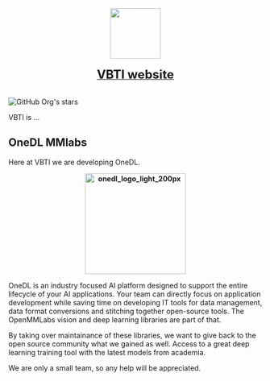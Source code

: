 
<div align="center">
  <img src="https://www.vbti.nl/wp-content/uploads/2022/03/vbti-logo-retina.png" height="100"/>
  <div>&nbsp;</div>
  <div align="center">
    <b>
      <a href="https://vbti.nl"><font size="5">VBTI website</font></a></b>
</div>
<div>&nbsp;</div>
</div>

![GitHub Org's stars](https://img.shields.io/github/stars/vbti-development)

VBTI is ...

## OneDL MMlabs

Here at VBTI we are developing OneDL.

  <div align="center">
    <b>
<a href="http://onedl.ai/" rel="some text">
<img width="200" height="200" alt="onedl_logo_light_200px" src="https://github.com/user-attachments/assets/d670d08b-4cd0-4eba-8e63-a5bdabeb96ae" />
</a>
    </b>
  </div>

OneDL is an industry focused AI platform designed to support the entire lifecycle of your AI applications. 
Your team can directly focus on application development while saving time on developing IT tools for data management, data format conversions and stitching together open-source tools.
The OpenMMLabs vision and deep learning libraries are part of that.

By taking over maintainance of these libraries, we want to give back to the open source community what we gained as well.
Access to a great deep learning training tool with the latest models from academia.

We are only a small team, so any help will be appreciated.

